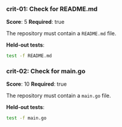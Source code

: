 ### crit-01: Check for README.md

**Score**: 5
**Required**: true

The repository must contain a `README.md` file.

**Held-out tests**:
```bash
test -f README.md
```

### crit-02: Check for main.go

**Score**: 10
**Required**: true

The repository must contain a `main.go` file.


**Held-out tests**:
```bash
test -f main.go
```
